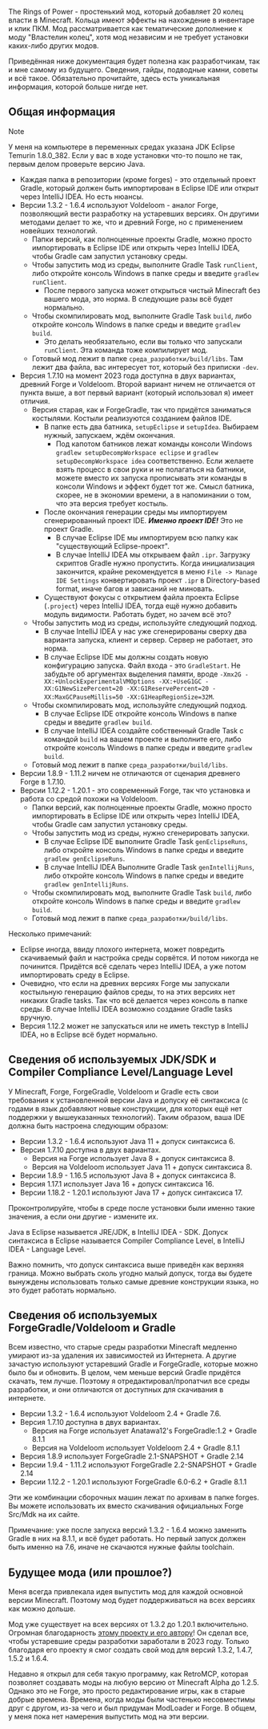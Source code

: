 The Rings of Power - простенький мод, который добавляет 20 колец власти в Minecraft. Кольца имеют эффекты на нахождение в инвентаре и клик ПКМ. Мод рассматривается как тематические дополнение к моду "Властелин колец", хотя мод независим и не требует установки каких-либо других модов.

Приведённая ниже документация будет полезна как разработчикам, так и мне самому из будущего. Сведения, гайды, подводные камни, советы и всё такое. Обязательно прочитайте, здесь есть уникальная информация, которой больше нигде нет.

<h2> Общая информация </h2>

> [!NOTE]
> У меня на компьютере в переменных средах указана JDK Eclipse Temurin 1.8.0_382. Если у вас в ходе установки что-то пошло не так, первым делом проверьте версию Java.

* Каждая папка в репозитории (кроме forges) - это отдельный проект Gradle, который должен быть импортирован в Eclipse IDE или открыт через IntelliJ IDEA. Но есть нюансы.
* Версии 1.3.2 - 1.6.4 используют Voldeloom - аналог Forge, позволяющий вести разработку на устаревших версиях. Он другими методами делает то же, что и древний Forge, но с применением новейших технологий. 
  * Папки версий, как полноценные проекты Gradle, можно просто импортировать в Eclipse IDE или открыть через IntelliJ IDEA, чтобы Gradle сам запустил установку среды.
  * Чтобы запустить мод из среды, выполните Gradle Task `runClient`, либо откройте консоль Windows в папке среды и введите `gradlew runClient`.
    * После первого запуска может открыться чистый Minecraft без вашего мода, это норма. В следующие разы всё будет нормально.
  * Чтобы скомпилировать мод, выполните Gradle Task `build`, либо откройте консоль Windows в папке среды и введите `gradlew build`.
    * Это делать необязательно, если вы только что запускали `runClient`. Эта команда тоже компилирует мод.
  * Готовый мод лежит в папке `среда_разработки/build/libs`. Там лежит два файла, вас интересует тот, который без приписки `-dev`.
* Версия 1.7.10 на момент 2023 года доступна в двух вариантах, древний Forge и Voldeloom. Второй вариант ничем не отличается от пункта выше, а вот первый вариант (который использовал я) имеет отличия.
  * Версия старая, как и ForgeGradle, так что придётся заниматься костылями. Костыли реализуются созданием файлов IDE.
    * В папке есть два батника, `setupEclipse` и `setupIdea`. Выбираем нужный, запускаем, ждём окончания.
      * Под капотом батников лежат команды консоли Windows `gradlew setupDecompWorkspace eclipse` и `gradlew setupDecompWorkspace idea` соответственно. Если желаете взять процесс в свои руки и не полагаться на батники, можете вместо их запуска прописывать эти команды в консоли Windows и эффект будет тот же. Смысл батника, скорее, не в экономии времени, а в напоминании о том, что эта версия требует костыль.
    * После окончания генерации среды мы импортируем сгенерированный проект IDE. ***Именно проект IDE!*** Это не проект Gradle.
      * В случае Eclipse IDE мы импортируем всю папку как "существующий Eclipse-проект".
      * В случае IntelliJ IDEA мы открываем файл `.ipr`. Загрузку скриптов Gradle нужно пропустить. Когда инициализация закончится, крайне рекомендуется в меню `File -> Manage IDE Settings` конвертировать проект `.ipr` в Directory-based format, иначе багов и зависаний не миновать.
	* Существуют фокусы с открытием файла проекта Eclipse (`.project`) через IntelliJ IDEA, тогда ещё нужно добавить модуль видимости. Работать будет, но зачем всё это?
  * Чтобы запустить мод из среды, используйте следующий подход.
    * В случае IntelliJ IDEA у нас уже сгенерированы сверху два варианта запуска, клиент и сервер. Сервер не работает, это норма.
    * В случае Eclipse IDE мы должны создать новую конфигурацию запуска. Файл входа - это `GradleStart`. Не забудьте об аргументах выделения памяти, вроде `-Xmx2G -XX:+UnlockExperimentalVMOptions -XX:+UseG1GC -XX:G1NewSizePercent=20 -XX:G1ReservePercent=20 -XX:MaxGCPauseMillis=50 -XX:G1HeapRegionSize=32M`.
  * Чтобы скомпилировать мод, используйте следующий подход.
    * В случае Eclipse IDE откройте консоль Windows в папке среды и введите `gradlew build`.
    * В случае IntelliJ IDEA создайте собственный Gradle Task с командой `build` на вашем проекте и выполните его, либо откройте консоль Windows в папке среды и введите `gradlew build`.
  * Готовый мод лежит в папке `среда_разработки/build/libs`.
* Версии 1.8.9 - 1.11.2 ничем не отличаются от сценария древнего Forge в 1.7.10.
* Версии 1.12.2 - 1.20.1 - это современный Forge, так что установка и работа со средой похожи на Voldeloom.
  * Папки версий, как полноценные проекты Gradle, можно просто импортировать в Eclipse IDE или открыть через IntelliJ IDEA, чтобы Gradle сам запустил установку среды.
  * Чтобы запустить мод из среды, нужно сгенерировать запуски.
    * В случае Eclipse IDE выполните Gradle Task `genEclipseRuns`, либо откройте консоль Windows в папке среды и введите `gradlew genEclipseRuns`.
    * В случае IntelliJ IDEA Выполните Gradle Task `genIntellijRuns`, либо откройте консоль Windows в папке среды и введите `gradlew genIntellijRuns`.
  * Чтобы скомпилировать мод, выполните Gradle Task `build`, либо откройте консоль Windows в папке среды и введите `gradlew build`.
  * Готовый мод лежит в папке `среда_разработки/build/libs`.
  
Несколько примечаний:

* Eclipse иногда, ввиду плохого интернета, может повредить скачиваемый файл и настройка среды сорвётся. И потом никогда не починится. Придётся всё сделать через IntelliJ IDEA, а уже потом импортировать среду в Eclipse.
* Очевидно, что если на древних версиях Forge мы запускали костыльную генерацию файлов среды, то на этих версиях нет никаких Gradle tasks. Так что всё делается через консоль в папке среды. В случае IntelliJ IDEA возможно создание Gradle tasks вручную.
* Версия 1.12.2 может не запускаться или не иметь текстур в IntelliJ IDEA, но в Eclipse всё будет нормально.

<h2> Сведения об используемых JDK/SDK и Compiler Compliance Level/Language Level </h2>

У Minecraft, Forge, ForgeGradle, Voldeloom и Gradle есть свои требования к установленной версии Java и допуску её синтаксиса (с годами в язык добавляют новые конструкции, для которых ещё нет поддержки у вышеуказанных технологий). Таким образом, ваша IDE должна быть настроена следующим образом:

* Версии 1.3.2 - 1.6.4 используют Java 11 + допуск синтаксиса 6.
* Версия 1.7.10 доступна в двух вариантах.
  * Версия на Forge использует Java 8 + допуск синтаксиса 8.
  * Версия на Voldeloom использует Java 11 + допуск синтаксиса 8.
* Версии 1.8.9 - 1.16.5 используют Java 8 + допуск синтаксиса 8.
* Версия 1.17.1 использует Java 16 + допуск синтаксиса 16.
* Версии 1.18.2 - 1.20.1 используют Java 17 + допуск синтаксиса 17.

Проконтролируйте, чтобы в среде после установки были именно такие значения, а если они другие - измените их.

Java в Eclipse называется JRE/JDK, в IntelliJ IDEA - SDK. Допуск синтаксиса в Eclipse называется Compiler Compliance Level, в IntelliJ IDEA - Language Level.

Важно помнить, что допуск синтаксиса выше приведён как верхняя граница. Можно выбрать сколь угодно малый допуск, тогда вы будете вынуждены использовать только самые древние конструкции языка, но это будет работать нормально.
  
<h2> Сведения об используемых ForgeGradle/Voldeloom и Gradle </h2>

Всем известно, что старые среды разработки Minecraft медленно умирают из-за удаления их зависимостей из Интернета. А другие зачастую используют устаревший Gradle и ForgeGradle, которые можно было бы и обновить. В целом, чем меньше версий Gradle придётся скачать, тем лучше. Поэтому я отредактировал/пропатчил все среды разработки, и они отличаются от доступных для скачивания в интернете. 

* Версии 1.3.2 - 1.6.4 используют Voldeloom 2.4 + Gradle 7.6.
* Версия 1.7.10 доступна в двух вариантах.
  * Версия на Forge использует Anatawa12's ForgeGradle:1.2 + Gradle 8.1.1
  * Версия на Voldeloom использует Voldeloom 2.4 + Gradle 8.1.1
* Версия 1.8.9 использует ForgeGradle 2.1-SNAPSHOT + Gradle 2.14
* Версии 1.9.4 - 1.11.2 используют ForgeGradle 2.2-SNAPSHOT + Gradle 2.14
* Версии 1.12.2 - 1.20.1 используют ForgeGradle 6.0-6.2 + Gradle 8.1.1

Эти же комбинации сборочных машин лежат по архивам в папке forges. Вы можете использовать их вместо скачивания официальных Forge Src/Mdk на их сайте.

Примечание: уже после запуска версий 1.3.2 - 1.6.4 можно заменить Gradle в них на 8.1.1, и всё будет работать. Но первый запуск должен быть именно на 7.6, иначе не скачаются нужные файлы toolchain.

<h2> Будущее мода (или прошлое?) </h2>

Меня всегда привлекала идея выпустить мод для каждой основной версии Minecraft. Поэтому мод будет поддерживаться на всех версиях как можно дольше.

Мод уже существует на всех версиях от 1.3.2 до 1.20.1 включительно. Огромная благодарность [этому проекту и его автору](https://github.com/CrackedPolishedBlackstoneBricksMC/voldeloom)! Он сделал все, чтобы устаревшие среды разработки заработали в 2023 году. Только благодаря его проекту я смог создать свой мод для версий 1.3.2, 1.4.7, 1.5.2 и 1.6.4.

Недавно я открыл для себя такую программу, как RetroMCP, которая позволяет создавать моды на любую версию от Minecraft Alpha до 1.2.5. Однако это не Forge, это просто редактирование игры, как в старые добрые времена. Времена, когда моды были частенько несовместимы друг с другом, из-за чего и был придуман ModLoader и Forge. В общем, у меня пока нет намерения выпустить мод на эти версии.
